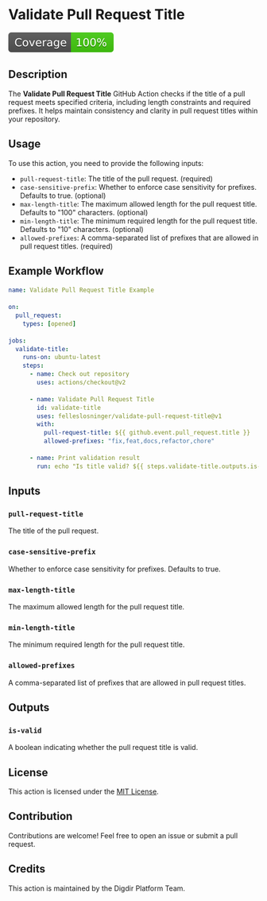 # Validate Pull Request Title

[![Coverage](./badges/coverage.svg)](./badges/coverage.svg)

## Description

The **Validate Pull Request Title** GitHub Action checks if the title of a pull
request meets specified criteria, including length constraints and required
prefixes. It helps maintain consistency and clarity in pull request titles
within your repository.

## Usage

To use this action, you need to provide the following inputs:

- `pull-request-title`: The title of the pull request. (required)
- `case-sensitive-prefix`: Whether to enforce case sensitivity for prefixes.
  Defaults to true. (optional)
- `max-length-title`: The maximum allowed length for the pull request title.
  Defaults to "100" characters. (optional)
- `min-length-title`: The minimum required length for the pull request title.
  Defaults to "10" characters. (optional)
- `allowed-prefixes`: A comma-separated list of prefixes that are allowed in
  pull request titles. (required)

## Example Workflow

```yaml
name: Validate Pull Request Title Example

on:
  pull_request:
    types: [opened]

jobs:
  validate-title:
    runs-on: ubuntu-latest
    steps:
      - name: Check out repository
        uses: actions/checkout@v2

      - name: Validate Pull Request Title
        id: validate-title
        uses: felleslosninger/validate-pull-request-title@v1
        with:
          pull-request-title: ${{ github.event.pull_request.title }}
          allowed-prefixes: "fix,feat,docs,refactor,chore"

      - name: Print validation result
        run: echo "Is title valid? ${{ steps.validate-title.outputs.is-valid }}"
```

## Inputs

### `pull-request-title`

The title of the pull request.

### `case-sensitive-prefix`

Whether to enforce case sensitivity for prefixes. Defaults to true.

### `max-length-title`

The maximum allowed length for the pull request title.

### `min-length-title`

The minimum required length for the pull request title.

### `allowed-prefixes`

A comma-separated list of prefixes that are allowed in pull request titles.

## Outputs

### `is-valid`

A boolean indicating whether the pull request title is valid.

## License

This action is licensed under the [MIT License](LICENSE).

## Contribution

Contributions are welcome! Feel free to open an issue or submit a pull request.

## Credits

This action is maintained by the Digdir Platform Team.
